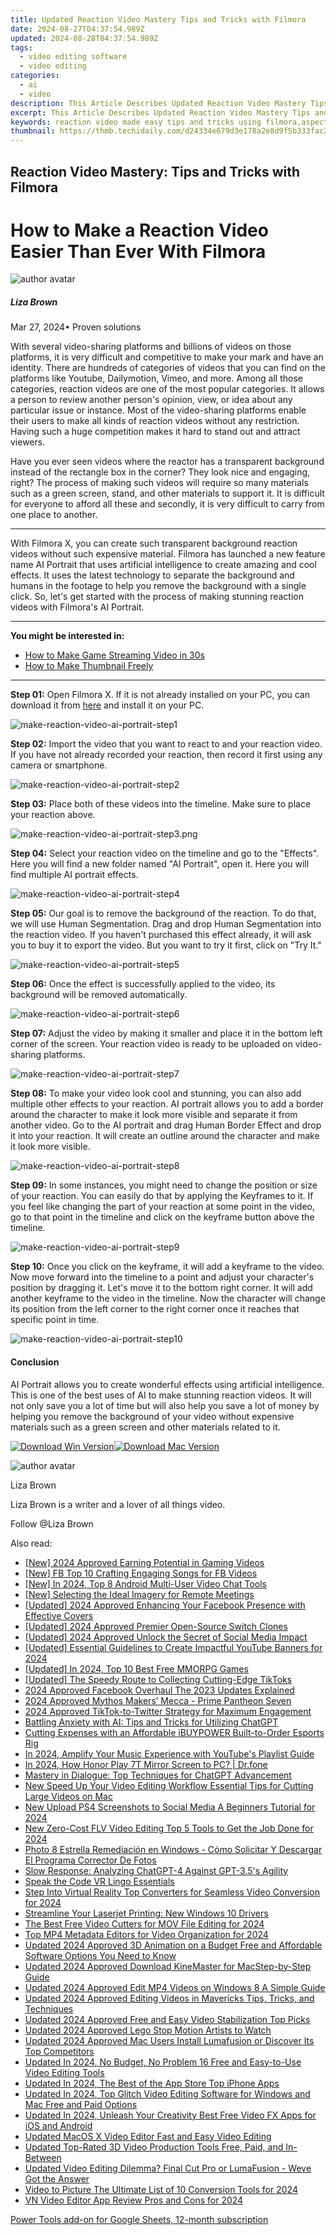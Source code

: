 ```yaml
---
title: Updated Reaction Video Mastery Tips and Tricks with Filmora
date: 2024-08-27T04:37:54.989Z
updated: 2024-08-28T04:37:54.989Z
tags: 
  - video editing software
  - video editing
categories: 
  - ai
  - video
description: This Article Describes Updated Reaction Video Mastery Tips and Tricks with Filmora
excerpt: This Article Describes Updated Reaction Video Mastery Tips and Tricks with Filmora
keywords: reaction video made easy tips and tricks using filmora,aspect ratio mastery tips and tricks for amazon prime video users,master flv video editing on windows 8 tips and tricks,reaction video mastery tips and tricks with filmora,effortless reaction videos tips and tricks using filmora 2023 edition,how to make a reaction video easier than ever with filmora,make your instagram feed pop with stop motion videos tips and tricks
thumbnail: https://thmb.techidaily.com/d24334e679d3e178a2e8d9f5b333fac2b20b9134a044e30e2240a2331d8bec84.jpg
---
```


## Reaction Video Mastery: Tips and Tricks with Filmora

# How to Make a Reaction Video Easier Than Ever With Filmora

![author avatar](https://lh5.googleusercontent.com/-AIMmjowaFs4/AAAAAAAAAAI/AAAAAAAAABc/Y5UmwDaI7HU/s250-c-k/photo.jpg)

##### Liza Brown

 Mar 27, 2024• Proven solutions

With several video-sharing platforms and billions of videos on those platforms, it is very difficult and competitive to make your mark and have an identity. There are hundreds of categories of videos that you can find on the platforms like Youtube, Dailymotion, Vimeo, and more. Among all those categories, reaction videos are one of the most popular categories. It allows a person to review another person's opinion, view, or idea about any particular issue or instance. Most of the video-sharing platforms enable their users to make all kinds of reaction videos without any restriction. Having such a huge competition makes it hard to stand out and attract viewers.

Have you ever seen videos where the reactor has a transparent background instead of the rectangle box in the corner? They look nice and engaging, right? The process of making such videos will require so many materials such as a green screen, stand, and other materials to support it. It is difficult for everyone to afford all these and secondly, it is very difficult to carry from one place to another.

---

With Filmora X, you can create such transparent background reaction videos without such expensive material. Filmora has launched a new feature name AI Portrait that uses artificial intelligence to create amazing and cool effects. It uses the latest technology to separate the background and humans in the footage to help you remove the background with a single click. So, let's get started with the process of making stunning reaction videos with Filmora's AI Portrait.

---

**You might be interested in:**

* [How to Make Game Streaming Video in 30s](https://tools.techidaily.com/wondershare/filmora/download/)
* [How to Make Thumbnail Freely](https://tools.techidaily.com/wondershare/filmora/download/)

---

**Step 01:** Open Filmora X. If it is not already installed on your PC, you can download it from [here](https://tools.techidaily.com/wondershare/filmora/download/) and install it on your PC.

![make-reaction-video-ai-portrait-step1](https://images.wondershare.com/filmora/article-images/make-reaction-video-ai-portrait-step1.png)

**Step 02:** Import the video that you want to react to and your reaction video. If you have not already recorded your reaction, then record it first using any camera or smartphone.

![make-reaction-video-ai-portrait-step2](https://images.wondershare.com/filmora/article-images/make-reaction-video-ai-portrait-step2.png)

**Step 03:** Place both of these videos into the timeline. Make sure to place your reaction above.

![make-reaction-video-ai-portrait-step3.png](https://images.wondershare.com/filmora/article-images/make-reaction-video-ai-portrait-step3.png)

**Step 04:** Select your reaction video on the timeline and go to the "Effects". Here you will find a new folder named "AI Portrait", open it. Here you will find multiple AI portrait effects.

![make-reaction-video-ai-portrait-step4](https://images.wondershare.com/filmora/article-images/make-reaction-video-ai-portrait-step4.png)

**Step 05:** Our goal is to remove the background of the reaction. To do that, we will use Human Segmentation. Drag and drop Human Segmentation into the reaction video. If you haven't purchased this effect already, it will ask you to buy it to export the video. But you want to try it first, click on "Try It."

![make-reaction-video-ai-portrait-step5](https://images.wondershare.com/filmora/article-images/make-reaction-video-ai-portrait-step5.png)

**Step 06:** Once the effect is successfully applied to the video, its background will be removed automatically.

![make-reaction-video-ai-portrait-step6](https://images.wondershare.com/filmora/article-images/make-reaction-video-ai-portrait-step6.png)

**Step 07:** Adjust the video by making it smaller and place it in the bottom left corner of the screen. Your reaction video is ready to be uploaded on video-sharing platforms.

![make-reaction-video-ai-portrait-step7](https://images.wondershare.com/filmora/article-images/make-reaction-video-ai-portrait-step7.png)

**Step 08:** To make your video look cool and stunning, you can also add multiple other effects to your reaction. AI portrait allows you to add a border around the character to make it look more visible and separate it from another video. Go to the AI portrait and drag Human Border Effect and drop it into your reaction. It will create an outline around the character and make it look more visible.

![make-reaction-video-ai-portrait-step8](https://images.wondershare.com/filmora/article-images/make-reaction-video-ai-portrait-step8.png)

**Step 09:** In some instances, you might need to change the position or size of your reaction. You can easily do that by applying the Keyframes to it. If you feel like changing the part of your reaction at some point in the video, go to that point in the timeline and click on the keyframe button above the timeline.

![make-reaction-video-ai-portrait-step9](https://images.wondershare.com/filmora/article-images/make-reaction-video-ai-portrait-step9.png)

**Step 10:** Once you click on the keyframe, it will add a keyframe to the video. Now move forward into the timeline to a point and adjust your character's position by dragging it. Let's move it to the bottom right corner. It will add another keyframe to the video in the timeline. Now the character will change its position from the left corner to the right corner once it reaches that specific point in time.

![make-reaction-video-ai-portrait-step10](https://images.wondershare.com/filmora/article-images/make-reaction-video-ai-portrait-step10.png)

#### Conclusion

AI Portrait allows you to create wonderful effects using artificial intelligence. This is one of the best uses of AI to make stunning reaction videos. It will not only save you a lot of time but will also help you save a lot of money by helping you remove the background of your video without expensive materials such as a green screen and other materials related to it.

[![Download Win Version](https://images.wondershare.com/filmora/guide/download-btn-win.jpg)](https://tools.techidaily.com/wondershare/filmora/download/)[![Download Mac Version](https://images.wondershare.com/filmora/guide/download-btn-mac.jpg)](https://tools.techidaily.com/wondershare/filmora/download/)

![author avatar](https://lh5.googleusercontent.com/-AIMmjowaFs4/AAAAAAAAAAI/AAAAAAAAABc/Y5UmwDaI7HU/s250-c-k/photo.jpg)

Liza Brown

Liza Brown is a writer and a lover of all things video.

Follow @Liza Brown

<span class="atpl-alsoreadstyle">Also read:</span>
<div><ul>
<li><a href="https://youtube-webster.techidaily.com/024-approved-earning-potential-in-gaming-videos/"><u>[New] 2024 Approved  Earning Potential in Gaming Videos</u></a></li>
<li><a href="https://facebook-video-recording.techidaily.com/new-fb-top-10-crafting-engaging-songs-for-fb-videos/"><u>[New] FB Top 10  Crafting Engaging Songs for FB Videos</u></a></li>
<li><a href="https://video-screen-grab.techidaily.com/new-in-2024-top-8-android-multi-user-video-chat-tools/"><u>[New] In 2024, Top 8 Android Multi-User Video Chat Tools</u></a></li>
<li><a href="https://video-capture.techidaily.com/new-selecting-the-ideal-imagery-for-remote-meetings/"><u>[New] Selecting the Ideal Imagery for Remote Meetings</u></a></li>
<li><a href="https://facebook-videos.techidaily.com/updated-2024-approved-enhancing-your-facebook-presence-with-effective-covers/"><u>[Updated] 2024 Approved  Enhancing Your Facebook Presence with Effective Covers</u></a></li>
<li><a href="https://video-screen-grab.techidaily.com/updated-2024-approved-premier-open-source-switch-clones/"><u>[Updated] 2024 Approved  Premier Open-Source Switch Clones</u></a></li>
<li><a href="https://instagram-video-files.techidaily.com/updated-2024-approved-unlock-the-secret-of-social-media-impact/"><u>[Updated] 2024 Approved  Unlock the Secret of Social Media Impact</u></a></li>
<li><a href="https://facebook-video-footage.techidaily.com/updated-essential-guidelines-to-create-impactful-youtube-banners-for-2024/"><u>[Updated] Essential Guidelines to Create Impactful YouTube Banners for 2024</u></a></li>
<li><a href="https://digital-screen-recording.techidaily.com/updated-in-2024-top-10-best-free-mmorpg-games/"><u>[Updated] In 2024, Top 10 Best Free MMORPG Games</u></a></li>
<li><a href="https://tiktok-clips.techidaily.com/updated-the-speedy-route-to-collecting-cutting-edge-tiktoks/"><u>[Updated] The Speedy Route to Collecting Cutting-Edge TikToks</u></a></li>
<li><a href="https://facebook-clips.techidaily.com/2024-approved-facebook-overhaul-the-2023-updates-explained/"><u>2024 Approved  Facebook Overhaul  The 2023 Updates Explained</u></a></li>
<li><a href="https://extra-guidance.techidaily.com/2024-approved-mythos-makers-mecca-prime-pantheon-seven/"><u>2024 Approved  Mythos Makers’ Mecca - Prime Pantheon Seven</u></a></li>
<li><a href="https://twitter-videos.techidaily.com/2024-approved-tiktok-to-twitter-strategy-for-maximum-engagement/"><u>2024 Approved  TikTok-to-Twitter Strategy for Maximum Engagement</u></a></li>
<li><a href="https://tech-revival.techidaily.com/battling-anxiety-with-ai-tips-and-tricks-for-utilizing-chatgpt/"><u>Battling Anxiety with AI: Tips and Tricks for Utilizing ChatGPT</u></a></li>
<li><a href="https://ai-video-apps.techidaily.com/cutting-expenses-with-an-affordable-ibuypower-built-to-order-esports-rig/"><u>Cutting Expenses with an Affordable iBUYPOWER Built-to-Order Esports Rig</u></a></li>
<li><a href="https://youtube-web.techidaily.com/24-amplify-your-music-experience-with-youtubes-playlist-guide/"><u>In 2024, Amplify Your Music Experience with YouTube's Playlist Guide</u></a></li>
<li><a href="https://screen-mirror.techidaily.com/in-2024-how-honor-play-7t-mirror-screen-to-pc-drfone-by-drfone-android/"><u>In 2024, How Honor Play 7T Mirror Screen to PC? | Dr.fone</u></a></li>
<li><a href="https://tech-revival.techidaily.com/mastery-in-dialogue-top-techniques-for-chatgpt-advancement/"><u>Mastery in Dialogue: Top Techniques for ChatGPT Advancement</u></a></li>
<li><a href="https://smart-video-editing.techidaily.com/new-speed-up-your-video-editing-workflow-essential-tips-for-cutting-large-videos-on-mac/"><u>New Speed Up Your Video Editing Workflow Essential Tips for Cutting Large Videos on Mac</u></a></li>
<li><a href="https://ai-video-apps.techidaily.com/new-upload-ps4-screenshots-to-social-media-a-beginners-tutorial-for-2024/"><u>New Upload PS4 Screenshots to Social Media A Beginners Tutorial for 2024</u></a></li>
<li><a href="https://ai-video-apps.techidaily.com/new-zero-cost-flv-video-editing-top-5-tools-to-get-the-job-done-for-2024/"><u>New Zero-Cost FLV Video Editing Top 5 Tools to Get the Job Done for 2024</u></a></li>
<li><a href="https://data-safeguard.techidaily.com/photo-8-estrella-remediacion-en-windows-como-solicitar-y-descargar-el-programa-corrector-de-fotos/"><u>Photo 8 Estrella Remediación en Windows - Cómo Solicitar Y Descargar El Programa Corrector De Fotos</u></a></li>
<li><a href="https://tech-savvy.techidaily.com/slow-response-analyzing-chatgpt-4-against-gpt-35s-agility/"><u>Slow Response: Analyzing ChatGPT-4 Against GPT-3.5's Agility</u></a></li>
<li><a href="https://extra-tips.techidaily.com/speak-the-code-vr-lingo-essentials/"><u>Speak the Code  VR Lingo Essentials</u></a></li>
<li><a href="https://ai-video-apps.techidaily.com/step-into-virtual-reality-top-converters-for-seamless-video-conversion-for-2024/"><u>Step Into Virtual Reality Top Converters for Seamless Video Conversion for 2024</u></a></li>
<li><a href="https://driver-install.techidaily.com/streamline-your-laserjet-printing-new-windows-10-drivers/"><u>Streamline Your Laserjet Printing: New Windows 10 Drivers</u></a></li>
<li><a href="https://ai-video-apps.techidaily.com/the-best-free-video-cutters-for-mov-file-editing-for-2024/"><u>The Best Free Video Cutters for MOV File Editing for 2024</u></a></li>
<li><a href="https://ai-video-apps.techidaily.com/top-mp4-metadata-editors-for-video-organization-for-2024/"><u>Top MP4 Metadata Editors for Video Organization for 2024</u></a></li>
<li><a href="https://ai-video-apps.techidaily.com/updated-2024-approved-3d-animation-on-a-budget-free-and-affordable-software-options-you-need-to-know/"><u>Updated 2024 Approved 3D Animation on a Budget Free and Affordable Software Options You Need to Know</u></a></li>
<li><a href="https://ai-video-apps.techidaily.com/updated-2024-approved-download-kinemaster-for-macstep-by-step-guide/"><u>Updated 2024 Approved Download KineMaster for MacStep-by-Step Guide</u></a></li>
<li><a href="https://ai-video-apps.techidaily.com/updated-2024-approved-edit-mp4-videos-on-windows-8-a-simple-guide/"><u>Updated 2024 Approved Edit MP4 Videos on Windows 8 A Simple Guide</u></a></li>
<li><a href="https://ai-video-apps.techidaily.com/updated-2024-approved-editing-videos-in-mavericks-tips-tricks-and-techniques/"><u>Updated 2024 Approved Editing Videos in Mavericks Tips, Tricks, and Techniques</u></a></li>
<li><a href="https://ai-video-apps.techidaily.com/updated-2024-approved-free-and-easy-video-stabilization-top-picks/"><u>Updated 2024 Approved Free and Easy Video Stabilization Top Picks</u></a></li>
<li><a href="https://ai-video-apps.techidaily.com/updated-2024-approved-lego-stop-motion-artists-to-watch/"><u>Updated 2024 Approved Lego Stop Motion Artists to Watch</u></a></li>
<li><a href="https://ai-video-apps.techidaily.com/updated-2024-approved-mac-users-install-lumafusion-or-discover-its-top-competitors/"><u>Updated 2024 Approved Mac Users Install Lumafusion or Discover Its Top Competitors</u></a></li>
<li><a href="https://ai-video-apps.techidaily.com/updated-in-2024-no-budget-no-problem-16-free-and-easy-to-use-video-editing-tools/"><u>Updated In 2024, No Budget, No Problem 16 Free and Easy-to-Use Video Editing Tools</u></a></li>
<li><a href="https://ai-video-apps.techidaily.com/updated-in-2024-the-best-of-the-app-store-top-iphone-apps/"><u>Updated In 2024, The Best of the App Store Top iPhone Apps</u></a></li>
<li><a href="https://ai-video-apps.techidaily.com/updated-in-2024-top-glitch-video-editing-software-for-windows-and-mac-free-and-paid-options/"><u>Updated In 2024, Top Glitch Video Editing Software for Windows and Mac Free and Paid Options</u></a></li>
<li><a href="https://ai-video-apps.techidaily.com/updated-in-2024-unleash-your-creativity-best-free-video-fx-apps-for-ios-and-android/"><u>Updated In 2024, Unleash Your Creativity Best Free Video FX Apps for iOS and Android</u></a></li>
<li><a href="https://ai-video-apps.techidaily.com/updated-macos-x-video-editor-fast-and-easy-video-editing/"><u>Updated MacOS X Video Editor Fast and Easy Video Editing</u></a></li>
<li><a href="https://ai-video-apps.techidaily.com/updated-top-rated-3d-video-production-tools-free-paid-and-in-between/"><u>Updated Top-Rated 3D Video Production Tools Free, Paid, and In-Between</u></a></li>
<li><a href="https://ai-video-apps.techidaily.com/updated-video-editing-dilemma-final-cut-pro-or-lumafusion-weve-got-the-answer/"><u>Updated Video Editing Dilemma? Final Cut Pro or LumaFusion - Weve Got the Answer</u></a></li>
<li><a href="https://ai-video-apps.techidaily.com/video-to-picture-the-ultimate-list-of-10-conversion-tools-for-2024/"><u>Video to Picture The Ultimate List of 10 Conversion Tools for 2024</u></a></li>
<li><a href="https://ai-video-apps.techidaily.com/vn-video-editor-app-review-pros-and-cons-for-2024/"><u>VN Video Editor App Review Pros and Cons for 2024</u></a></li>
</ul></div>

<ins class="adsbygoogle"
      style="display:block"
      data-ad-client="ca-pub-7571918770474297"
      data-ad-slot="8358498916"
      data-ad-format="auto"
      data-full-width-responsive="true"></ins>
<!-- affiliate ads begin -->
<a href="https://secure.2checkout.com/order/checkout.php?PRODS=4721564&QTY=1&AFFILIATE=108875&CART=1">Power Tools add-on for Google Sheets, 12-month subscription</a>
<!-- affiliate ads end -->